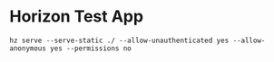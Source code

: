 # Horizon Test App

`hz serve --serve-static ./ --allow-unauthenticated yes --allow-anonymous yes --permissions no`
